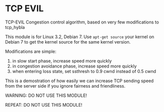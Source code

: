 TCP EVIL
========

TCP-EVIL Congestion control algorithm, based on very few modifications
to tcp_hybla

This module is for Linux 3.2, Debian 7. Use `apt-get source` your kernel
on Debian 7 to get the kernel source for the same kernel version.

Modifications are simple:

1. in slow start phase, increase speed more quickly
2. in congestion avoidance phase, increase speed more quickly
3. when entering loss state, set ssthresh to 0.9 cwnd instead of 0.5 cwnd

This is a demostration of how easily we can increase TCP sending speed
from the server side if you ignore fairness and friendliness.


WARNING: DO NOT USE THIS MODULE!

REPEAT: DO NOT USE THIS MODULE!


